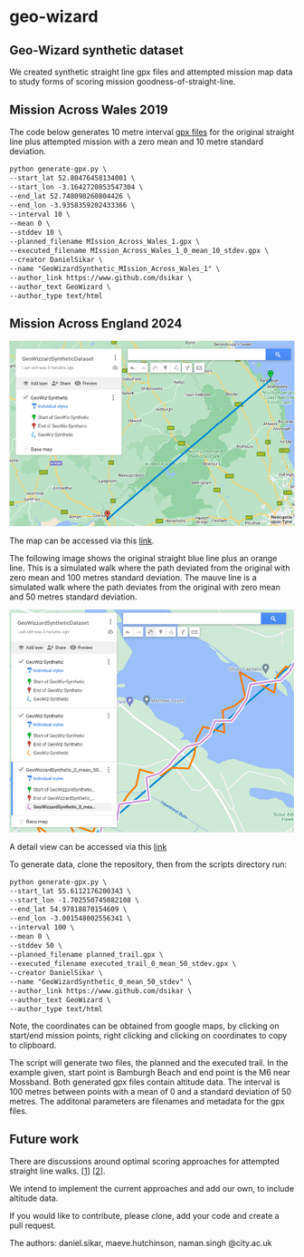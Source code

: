 # geo-wizard
## Geo-Wizard synthetic dataset

We created synthetic straight line gpx files and attempted mission map data to study forms of scoring mission goodness-of-straight-line. 

## Mission Across Wales 2019

The code below generates 10 metre interval [gpx files](https://www.google.com/maps/d/edit?mid=1CEfPsf9b0YsAvp4JIoxUAg_aD2j7FdE&ll=52.71208849842348%2C-3.318586465116484&z=10) for the original straight line plus attempted mission with a zero mean and 10 metre standard deviation.

```
python generate-gpx.py \
--start_lat 52.80476458134001 \
--start_lon -3.1642720853547304 \
--end_lat 52.748098260804426 \
--end_lon -3.9358359202433366 \
--interval 10 \
--mean 0 \
--stddev 10 \
--planned_filename MIssion_Across_Wales_1.gpx \
--executed_filename MIssion_Across_Wales_1_0_mean_10_stdev.gpx \
--creator DanielSikar \
--name "GeoWizardSynthetic_MIssion_Across_Wales_1" \
--author_link https://www.github.com/dsikar \
--author_text GeoWizard \
--author_type text/html  
```


## Mission Across England 2024

![Planned straight line](images/straight-line-map.png)

The map can be accessed via this [link](https://www.google.com/maps/d/edit?mid=1CEfPsf9b0YsAvp4JIoxUAg_aD2j7FdE&ll=55.171963961229764%2C-1.6774702774991779&z=9).

The following image shows the original straight blue line plus an orange line. This is a simulated walk where the path deviated from the original with zero mean and 100 metres standard deviation. The mauve line is a simulated walk where the path deviates from the original with zero mean and 50 metres standard deviation.

![Added attempted walks](images/straight-line-and-walksx2_0_mean_100_stdev_50_stdev.png)

A detail view can be accessed via this [link](https://www.google.com/maps/d/edit?mid=1CEfPsf9b0YsAvp4JIoxUAg_aD2j7FdE&ll=55.20287313889983%2C-2.5403373008985253&z=15)

To generate data, clone the repository, then from the scripts directory run:

```
python generate-gpx.py \
--start_lat 55.6112176200343 \
--start_lon -1.702550745082108 \
--end_lat 54.97818870154609 \
--end_lon -3.001548002556341 \
--interval 100 \
--mean 0 \
--stddev 50 \
--planned_filename planned_trail.gpx \
--executed_filename executed_trail_0_mean_50_stdev.gpx \
--creator DanielSikar \
--name "GeoWizardSynthetic_0_mean_50_stdev" \
--author_link https://www.github.com/dsikar \
--author_text GeoWizard \
--author_type text/html   
```

Note, the coordinates can be obtained from google maps, by clicking on start/end mission points, right clicking and clicking on coordinates to copy to clipboard.

The script will generate two files, the planned and the executed trail. In the example given, start point is Bamburgh Beach and end point is the M6 near Mossband. Both generated gpx files contain altitude data. The interval is 100 metres between points with a mean of 0 and a standard deviation of 50 metres. The additonal parameters are filenames and metadata for the gpx files.

## Future work

There are discussions around optimal scoring approaches for attempted straight line walks. [[1]](https://gis.stackexchange.com/questions/16322/measuring-straightness-of-curve-segment-represented-as-polyline) [[2]](https://www.reddit.com/r/GeoWizard/comments/nz7exq/a_better_way_to_rank_missions/). 

We intend to implement the current approaches and add our own, to include altitude data. 

If you would like to contribute, please clone, add your code and create a pull request.

The authors: daniel.sikar, maeve.hutchinson, naman.singh @city.ac.uk




